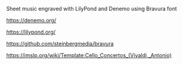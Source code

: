 Sheet music engraved with LilyPond and Denemo using Bravura font

https://denemo.org/

https://lilypond.org/

https://github.com/steinbergmedia/bravura

https://imslp.org/wiki/Template:Cello_Concertos_(Vivaldi,_Antonio)
